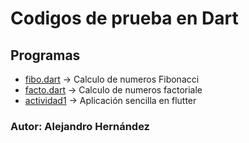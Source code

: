 # Codigos de prueba en Dart

## Programas

- [fibo.dart](/fibo.dart) -> Calculo de numeros Fibonacci
- [facto.dart](/facto.dart) -> Calculo de numeros factoriale
- [actividad1](/actividad1/actividad_1) -> Aplicación sencilla en flutter

### Autor: Alejandro Hernández